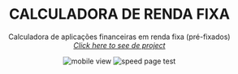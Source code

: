 <h1 align="center">CALCULADORA DE RENDA FIXA</h1>
<p align="center">Calculadora de aplicações financeiras em renda fixa (pré-fixados)
<br><a href="https://renataverasventurim.github.io/Calculadora_renda_fixa/"><i>Click here to see de project</i></a>
</p>

<p align="center"><img src="https://github.com/RenataVerasVenturim/Calculadora_renda_fixa/assets/129551549/ef5d2fe5-fe51-4866-a109-8ceeed8a7ee1" alt="mobile view">

<img src="https://github.com/RenataVerasVenturim/Calculadora_renda_fixa/assets/129551549/7a65d360-73e7-4020-b6ad-8120966b98ab" alt="speed page test">
